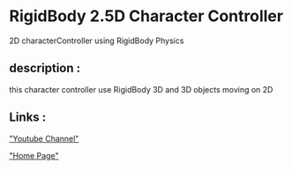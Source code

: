 # RigidBody 2.5D Character Controller
2D characterController using RigidBody Physics

## description :

this character controller use RigidBody 3D and 3D objects moving on 2D

## Links :
["Youtube Channel"](https://www.youtube.com/channel/UC-_DDdI316_BYs7HlO260OA)

["Home Page"](https://github.com/Light974-M/UnityPersonalDataBank)
